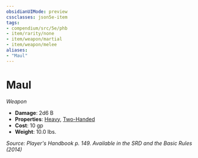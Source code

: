 ```yaml
---
obsidianUIMode: preview
cssclasses: json5e-item
tags:
- compendium/src/5e/phb
- item/rarity/none
- item/weapon/martial
- item/weapon/melee
aliases: 
- "Maul"
---
```

# Maul
*Weapon*  

- **Damage**: 2d6 B
- **Properties**: [Heavy](Mechanics/Rules/item-properties.md#Heavy), [Two-Handed](Mechanics/Rules/item-properties.md#Two-Handed)
- **Cost**: 10 gp
- **Weight**: 10.0 lbs.

*Source: Player's Handbook p. 149. Available in the <span title='Systems Reference Document (5.1)'>SRD</span> and the Basic Rules (2014)*